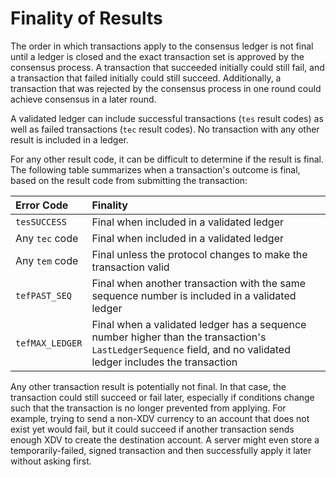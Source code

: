 # Finality of Results

The order in which transactions apply to the consensus ledger is not final until a ledger is closed and the exact transaction set is approved by the consensus process. A transaction that succeeded initially could still fail, and a transaction that failed initially could still succeed. Additionally, a transaction that was rejected by the consensus process in one round could achieve consensus in a later round.

A validated ledger can include successful transactions (`tes` result codes) as well as failed transactions (`tec` result codes). No transaction with any other result is included in a ledger.

For any other result code, it can be difficult to determine if the result is final. The following table summarizes when a transaction's outcome is final, based on the result code from submitting the transaction:

| Error Code      | Finality                                                   |
|:----------------|:-----------------------------------------------------------|
| `tesSUCCESS`    | Final when included in a validated ledger                  |
| Any `tec` code  | Final when included in a validated ledger                  |
| Any `tem` code  | Final unless the protocol changes to make the transaction valid |
| `tefPAST_SEQ`   | Final when another transaction with the same sequence number is included in a validated ledger |
| `tefMAX_LEDGER` | Final when a validated ledger has a sequence number higher than the transaction's `LastLedgerSequence` field, and no validated ledger includes the transaction |

Any other transaction result is potentially not final. In that case, the transaction could still succeed or fail later, especially if conditions change such that the transaction is no longer prevented from applying. For example, trying to send a non-XDV currency to an account that does not exist yet would fail, but it could succeed if another transaction sends enough XDV to create the destination account. A server might even store a temporarily-failed, signed transaction and then successfully apply it later without asking first.
